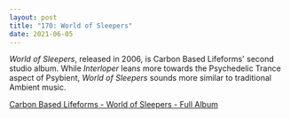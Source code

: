 ```yaml
---
layout: post  
title: "170: World of Sleepers"  
date: 2021-06-05  
---
```


*World of Sleepers*, released in 2006, is Carbon Based Lifeforms' second studio album. While *Interloper* leans more towards the Psychedelic Trance aspect of Psybient, *World of Sleepers* sounds more similar to traditional Ambient music.

[Carbon Based Lifeforms - World of Sleepers - Full Album](https://youtu.be/KQE29az48gM?t=1184)
